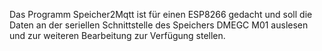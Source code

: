 Das Programm Speicher2Mqtt ist für einen ESP8266 gedacht und soll die Daten an der seriellen Schnittstelle des Speichers DMEGC M01 auslesen und zur weiteren Bearbeitung zur Verfügung stellen.
